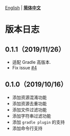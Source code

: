 [English](../en/CHANGELOG.md) | **[简体中文](CHANGELOG.md)**

# 版本日志

## 0.1.1（2019/11/26）
- 适配 Gradle 高版本.
- Fix issue [#4](https://github.com/bytedance/AabResGuard/issues/4)

## 0.1.0（2019/10/16）
- 添加资源混淆功能
- 添加资源去重功能
- 添加文件过滤功能
- 添加字符串过滤功能
- 添加 `gradle plugin` 的支持
- 添加命令行支持

